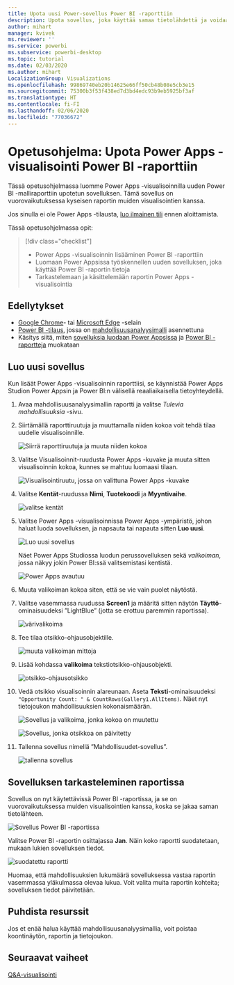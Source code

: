 ```yaml
---
title: Upota uusi Power-sovellus Power BI -raporttiin
description: Upota sovellus, joka käyttää samaa tietolähdettä ja voidaan suodattaa samalla tavalla kuin muut raporttikohteet
author: mihart
manager: kvivek
ms.reviewer: ''
ms.service: powerbi
ms.subservice: powerbi-desktop
ms.topic: tutorial
ms.date: 02/03/2020
ms.author: mihart
LocalizationGroup: Visualizations
ms.openlocfilehash: 99869740eb20b14625e66ff50cb48b08e5cb3e15
ms.sourcegitcommit: 75300b3f53f438ed7d3bd4edc93b9eb5925bf3af
ms.translationtype: HT
ms.contentlocale: fi-FI
ms.lasthandoff: 02/06/2020
ms.locfileid: "77036672"
---
```

# <a name="tutorial-embed-a-power-apps-visual-in-a-power-bi-report"></a>Opetusohjelma: Upota Power Apps -visualisointi Power BI -raporttiin

Tässä opetusohjelmassa luomme Power Apps -visualisoinnilla uuden Power BI -malliraporttiin upotetun sovelluksen. Tämä sovellus on vuorovaikutuksessa kyseisen raportin muiden visualisointien kanssa.

Jos sinulla ei ole Power Apps -tilausta, [luo ilmainen tili](https://web.powerapps.com/signup?redirect=marketing&email=) ennen aloittamista.

Tässä opetusohjelmassa opit:
> [!div class="checklist"]
> * Power Apps -visualisoinnin lisääminen Power BI -raporttiin
> * Luomaan Power Appsissa työskennellen uuden sovelluksen, joka käyttää Power BI -raportin tietoja
> * Tarkastelemaan ja käsittelemään raportin Power Apps -visualisointia

## <a name="prerequisites"></a>Edellytykset

* [Google Chrome](https://www.google.com/chrome/browser/)- tai [Microsoft Edge](https://www.microsoft.com/windows/microsoft-edge) -selain
* [Power BI -tilaus](https://docs.microsoft.com/power-bi/service-self-service-signup-for-power-bi), jossa on [mahdollisuusanalyysimalli](https://docs.microsoft.com/power-bi/sample-opportunity-analysis#get-the-content-pack-for-this-sample) asennettuna
* Käsitys siitä, miten [sovelluksia luodaan Power Appsissa](https://docs.microsoft.com/powerapps/maker/canvas-apps/data-platform-create-app-scratch) ja [Power BI -raportteja](https://docs.microsoft.com/power-bi/service-the-report-editor-take-a-tour) muokataan



## <a name="create-a-new-app"></a>Luo uusi sovellus
Kun lisäät Power Apps -visualisoinnin raporttiisi, se käynnistää Power Apps Studion Power Appsin ja Power BI:n välisellä reaaliaikaisella tietoyhteydellä.

1. Avaa mahdollisuusanalyysimallin raportti ja valitse *Tulevia mahdollisuuksia* -sivu. 


2. Siirtämällä raporttiruutuja ja muuttamalla niiden kokoa voit tehdä tilaa uudelle visualisoinnille.

    ![Siirrä raporttiruutuja ja muuta niiden kokoa](media/power-bi-visualization-powerapp/power-bi-report-page.jpg)

2. Valitse Visualisoinnit-ruudusta Power Apps -kuvake ja muuta sitten visualisoinnin kokoa, kunnes se mahtuu luomaasi tilaan.

    ![Visualisointiruutu, jossa on valittuna Power Apps -kuvake](media/power-bi-visualization-powerapp/power-bi-powerapps-icon.jpg)

3. Valitse **Kentät**-ruudussa **Nimi**, **Tuotekoodi** ja **Myyntivaihe**. 

    ![valitse kentät](media/power-bi-visualization-powerapp/power-bi-fields.jpg)

4. Valitse Power Apps -visualisoinnissa Power Apps -ympäristö, johon haluat luoda sovelluksen, ja napsauta tai napauta sitten **Luo uusi**.

    ![Luo uusi sovellus](media/power-bi-visualization-powerapp/power-bi-create-new-powerapp.png)

    Näet Power Apps Studiossa luodun perussovelluksen sekä *valikoiman*, jossa näkyy jokin Power BI:ssä valitsemistasi kentistä.

    ![Power Apps avautuu](media/power-bi-visualization-powerapp/power-bi-power-app.png)

5.  Muuta valikoiman kokoa siten, että se vie vain puolet näytöstä. 

6. Valitse vasemmassa ruudussa **Screen1** ja määritä sitten näytön **Täyttö**-ominaisuudeksi ”LightBlue” (jotta se erottuu paremmin raportissa).

    ![värivalikoima](media/power-bi-visualization-powerapp/power-bi-powerapps-fill.png)

6. Tee tilaa otsikko-ohjausobjektille. 

    ![muuta valikoiman mittoja](media/power-bi-visualization-powerapp/power-bi-powerapps-gallery.png)


8. Lisää kohdassa **valikoima** tekstiotsikko-ohjausobjekti.

   ![otsikko-ohjausotsikko](media/power-bi-visualization-powerapp/power-bi-label.png)

7. Vedä otsikko visualisoinnin alareunaan. Aseta **Teksti**-ominaisuudeksi `"Opportunity Count: " & CountRows(Gallery1.AllItems)`. Näet nyt tietojoukon mahdollisuuksien kokonaismäärän.

    ![Sovellus ja valikoima, jonka kokoa on muutettu](media/power-bi-visualization-powerapp/power-bi-power-app-label.png)

    ![Sovellus, jonka otsikkoa on päivitetty](media/power-bi-visualization-powerapp/power-bi-label-live.png)

7. Tallenna sovellus nimellä ”Mahdollisuudet-sovellus”. 

    ![tallenna sovellus](media/power-bi-visualization-powerapp/power-bi-save-powerapp.png)


## <a name="view-the-app-in-the-report"></a>Sovelluksen tarkasteleminen raportissa
Sovellus on nyt käytettävissä Power BI -raportissa, ja se on vuorovaikutuksessa muiden visualisointien kanssa, koska se jakaa saman tietolähteen.

![Sovellus Power BI -raportissa](media/power-bi-visualization-powerapp/power-bi-powerapps-visual.png)

Valitse Power BI -raportin osittajassa **Jan**. Näin koko raportti suodatetaan, mukaan lukien sovelluksen tiedot.

![suodatettu raportti](media/power-bi-visualization-powerapp/power-bi-last.png)

Huomaa, että mahdollisuuksien lukumäärä sovelluksessa vastaa raportin vasemmassa yläkulmassa olevaa lukua. Voit valita muita raportin kohteita; sovelluksen tiedot päivitetään.


## <a name="clean-up-resources"></a>Puhdista resurssit
Jos et enää halua käyttää mahdollisuusanalyysimallia, voit poistaa koontinäytön, raportin ja tietojoukon.


## <a name="next-steps"></a>Seuraavat vaiheet
[Q&A-visualisointi](power-bi-visualization-types-for-reports-and-q-and-a.md)